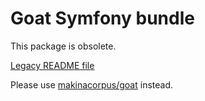 # Goat Symfony bundle

This package is obsolete.

[Legacy README file](./README.legacy.md)

Please use [makinacorpus/goat](https://github.com/makinacorpus/php-goat) instead.

